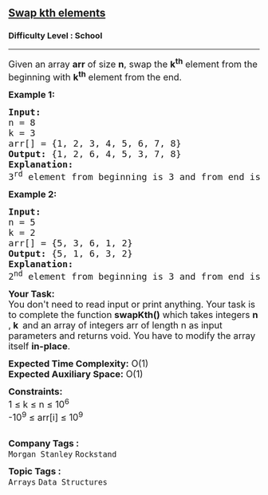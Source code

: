 <h2><a href="https://www.geeksforgeeks.org/problems/swap-kth-elements5500/1?page=1&category=Arrays&difficulty=School&sortBy=difficulty">Swap kth elements</a></h2><h3>Difficulty Level : School</h3><hr><div class="problems_problem_content__Xm_eO"><p><span style="font-size: 18px;">Given an array <strong>arr</strong> of size <strong>n</strong>, swap the <strong>k<sup>th</sup></strong> element from the beginning with <strong>k<sup>th</sup></strong> element from the end.</span></p>
<p><span style="font-size: 18px;"><strong>Example 1:</strong></span></p>
<pre><span style="font-size: 18px;"><strong>Input:
</strong>n = 8<br>k = 3
arr[] = {1, 2, 3, 4, 5, 6, 7, 8}
<strong>Output: </strong>{1, 2, 6, 4, 5, 3, 7, 8}
<strong>Explanation:<br></strong></span><span style="font-size: 18px;">3<sup>rd</sup> element from beginning is 3 and from end is 6.</span></pre>
<p><span style="font-size: 18px;"><strong>Example 2:</strong></span></p>
<pre><span style="font-size: 18px;"><strong>Input:
</strong>n = 5<br>k = 2
arr[] = {5, 3, 6, 1, 2}
<strong>Output:</strong> {5, 1, 6, 3, 2}
<strong>Explanation: <br></strong>2<sup>nd</sup> element from beginning is 3 and from end is 1.
</span></pre>
<p><span style="font-size: 18px;"><strong>Your Task:</strong><br>You don't need to read input or print anything. Your task is to complete the function&nbsp;<strong>swapKth()</strong> which takes integers&nbsp;<strong>n </strong>,<strong>&nbsp;k</strong><strong>&nbsp; </strong>and an </span><span style="font-size: 18px;">array of&nbsp;integers&nbsp;</span><span style="font-size: 18px;">arr of length n </span><span style="font-size: 18px;">as input parameters and returns void. You have to modify the array itself <strong>in-place</strong>.</span></p>
<p><span style="font-size: 18px;"><strong>Expected Time Complexity:</strong>&nbsp;O(1)<br><strong>Expected Auxiliary Space:</strong>&nbsp;O(1)</span></p>
<p><span style="font-size: 18px;"><strong>Constraints:</strong><br>1 ≤ k ≤ n ≤ 10<sup>6</sup><br>-10<sup>9</sup> ≤ arr[i] ≤ 10<sup>9</sup></span><br>&nbsp;</p></div><p><span style=font-size:18px><strong>Company Tags : </strong><br><code>Morgan Stanley</code>&nbsp;<code>Rockstand</code>&nbsp;<br><p><span style=font-size:18px><strong>Topic Tags : </strong><br><code>Arrays</code>&nbsp;<code>Data Structures</code>&nbsp;